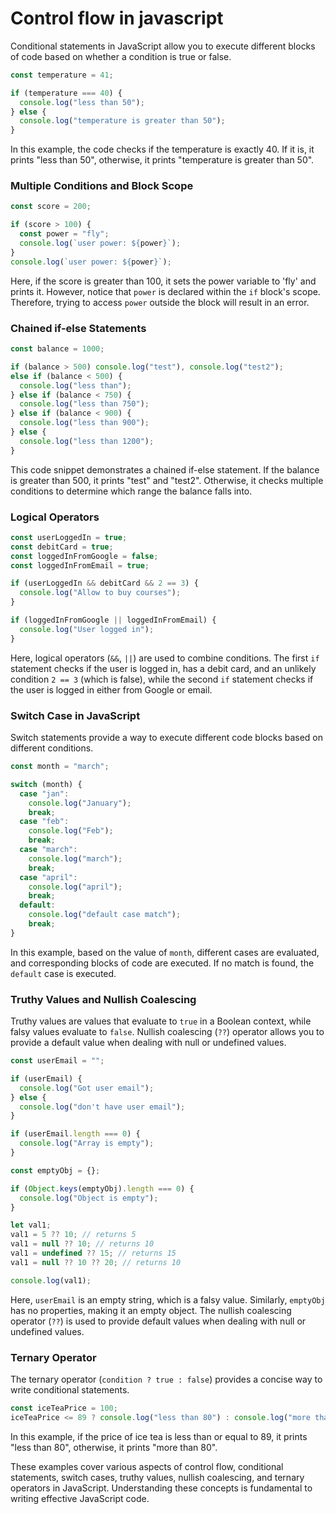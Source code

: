 # Control flow in javascript

Conditional statements in JavaScript allow you to execute different blocks of code based on whether a condition is true or false.

```javascript
const temperature = 41;

if (temperature === 40) {
  console.log("less than 50");
} else {
  console.log("temperature is greater than 50");
}
```

In this example, the code checks if the temperature is exactly 40. If it is, it prints "less than 50", otherwise, it prints "temperature is greater than 50".

### Multiple Conditions and Block Scope

```javascript
const score = 200;

if (score > 100) {
  const power = "fly";
  console.log(`user power: ${power}`);
}
console.log(`user power: ${power}`);
```

Here, if the score is greater than 100, it sets the power variable to 'fly' and prints it. However, notice that `power` is declared within the `if` block's scope. Therefore, trying to access `power` outside the block will result in an error.

### Chained if-else Statements

```javascript
const balance = 1000;

if (balance > 500) console.log("test"), console.log("test2");
else if (balance < 500) {
  console.log("less than");
} else if (balance < 750) {
  console.log("less than 750");
} else if (balance < 900) {
  console.log("less than 900");
} else {
  console.log("less than 1200");
}
```

This code snippet demonstrates a chained if-else statement. If the balance is greater than 500, it prints "test" and "test2". Otherwise, it checks multiple conditions to determine which range the balance falls into.

### Logical Operators

```javascript
const userLoggedIn = true;
const debitCard = true;
const loggedInFromGoogle = false;
const loggedInFromEmail = true;

if (userLoggedIn && debitCard && 2 == 3) {
  console.log("Allow to buy courses");
}

if (loggedInFromGoogle || loggedInFromEmail) {
  console.log("User logged in");
}
```

Here, logical operators (`&&`, `||`) are used to combine conditions. The first `if` statement checks if the user is logged in, has a debit card, and an unlikely condition `2 == 3` (which is false), while the second `if` statement checks if the user is logged in either from Google or email.

### Switch Case in JavaScript

Switch statements provide a way to execute different code blocks based on different conditions.

```javascript
const month = "march";

switch (month) {
  case "jan":
    console.log("January");
    break;
  case "feb":
    console.log("Feb");
    break;
  case "march":
    console.log("march");
    break;
  case "april":
    console.log("april");
    break;
  default:
    console.log("default case match");
    break;
}
```

In this example, based on the value of `month`, different cases are evaluated, and corresponding blocks of code are executed. If no match is found, the `default` case is executed.

### Truthy Values and Nullish Coalescing

Truthy values are values that evaluate to `true` in a Boolean context, while falsy values evaluate to `false`. Nullish coalescing (`??`) operator allows you to provide a default value when dealing with null or undefined values.

```javascript
const userEmail = "";

if (userEmail) {
  console.log("Got user email");
} else {
  console.log("don't have user email");
}

if (userEmail.length === 0) {
  console.log("Array is empty");
}

const emptyObj = {};

if (Object.keys(emptyObj).length === 0) {
  console.log("Object is empty");
}

let val1;
val1 = 5 ?? 10; // returns 5
val1 = null ?? 10; // returns 10
val1 = undefined ?? 15; // returns 15
val1 = null ?? 10 ?? 20; // returns 10

console.log(val1);
```

Here, `userEmail` is an empty string, which is a falsy value. Similarly, `emptyObj` has no properties, making it an empty object. The nullish coalescing operator (`??`) is used to provide default values when dealing with null or undefined values.

### Ternary Operator

The ternary operator (`condition ? true : false`) provides a concise way to write conditional statements.

```javascript
const iceTeaPrice = 100;
iceTeaPrice <= 89 ? console.log("less than 80") : console.log("more than 80");
```

In this example, if the price of ice tea is less than or equal to 89, it prints "less than 80", otherwise, it prints "more than 80".

These examples cover various aspects of control flow, conditional statements, switch cases, truthy values, nullish coalescing, and ternary operators in JavaScript. Understanding these concepts is fundamental to writing effective JavaScript code.
